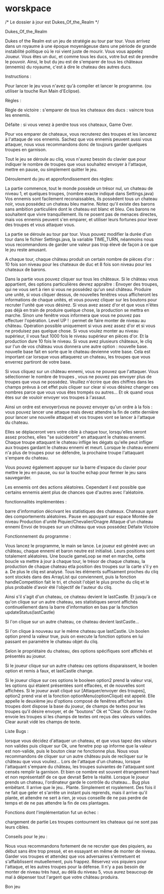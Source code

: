 # worskpace
/* Le dossier à jour est Dukes_Of_the_Realm */


Dukes_Of_the_Realm


Dukes of the Realm est un jeu de stratégie au tour par tour. Vous arrivez dans un royaume à une époque moyenâgeuse dans une période de grande instabilité politique où le roi vient juste de mourir. Vous vous appelez Joueur. Vous êtes un duc, et comme tous les ducs, votre but est de prendre le pouvoir. Ainsi, le but du jeu est de s'emparer de tous les châteaux (ennemis) du royaume, c'est à dire le chateau des autres ducs.


Instructions :


Pour lancer le jeu vous n'avez qu'à compiler et lancer le programme. (ou utiliser la touche Run Main d'Eclipse).



Règles :



Règle de victoire : s'emparer de tous les chateaux des ducs : vaincre tous les ennemis.

Défaite : si vous venez à perdre tous vos chateaux, Game Over.


Pour vos emparer de chateaux, vous recruterez des troupes et les lancerez à l'attaque de vos ennemis. 
Sachez que vos ennemis peuvent aussi vous attaquer, nous vous recommandons donc de toujours garder quelques troupes en garnison.

Tout le jeu se déroule au cliq, vous n'aurez besoin du clavier que pour indiquer le nombre de troupes que vous souhaitez envoyer à l'attaque, mettre en pause, ou simplement quitter le jeu.



Déroulement du jeu et approfondissement des règles: 



La partie commence, tout le monde possède un trésor nul, un chateau de niveau 1, et quelques troupes, (nombre exacte indiqué dans Settings.java)
Vos ennemis sont facilement reconaissables, ils possèdent tous un chateau noir, vous possédez un chateau bleu marine. Notez qu'il existe des barons sans ambition particulière dont le chateau est blanc et bleu. Ces barons ne souhaitent que vivre tranquillement. Ils ne posent pas de menaces directes, mais vos ennemis peuvent s'en emparer, et utiliser leurs fortunes pour lever des troupes et vous attaquer vous.

La partie se déroule au tour par tour. Vous pouvez modifier la durée d'un tour dans le fichier Settings.java, la variable TIME_TURN, néanmoins nous vous recommandons de garder une valeur pas trop élevé de façon à ce que le jeu reste amusant.

A chaque tour, chaque château produit un certain nombre de pièces d'or : 10 fois son niveau pour les chateaux de duc et 8 fois son niveau pour les chateaux de barons. 

Dans la partie vous pouvez cliquer sur tous les châteaux. Si le château vous appartient, des options particulières devrez appraître :
Envoyer des troupes, qui ne vous sert à rien si vous ne possédez qu'un seul château.
Produire une unité, si vous cliquer dessus, de nouvelles fenêtres vous afficheront les informations de chaque unités, et vous pouvez cliquer sur les boutons pour recruter l'unité que vous désirez. Si vous avez assez d'or et que vous n'êtes pas déjà en train de produire quelque chose, la production se mettra en marche. Sinon une fenêtre vous informera que vous ne pouvez pas effectuer l'opération.
Level UP ! : permet de faire monter de niveau au château. Opération possible uniquement si vous avez assez d'or et si vous ne produisez pas quelque chose. Si vous voulez monter au niveau supérieur, il vous faut 1000 fois le niveau supérieur en pièces d'or. Et la production dure 10 fois le niveau.
Si vous avez plusieurs châteaux, le cliq sur l'un de vos château vous donnera une autre option : nouvelle base.
nouvelle base fait en sorte que le chateau devienne votre base. Cela est important car lorsque vous attaquerez un chateau, les troupes que vous enverrez partiront de votre base. 

Si vous cliquez sur un château ennemi, vous ne pouvez que l'attaquer. Vous sélectionner le nombre de troupes , vous ne pouvez pas envoyer plus de troupes que vous ne possédez. 
Veuillez n'écrire que des chiffres dans les champs prévus à cet effet puis cliquer sur clear si vous désirez changer ces nombres parce que vous vous êtes trompés ou autres... Et ok quand vous êtes sur de vouloir envoyer vos troupes à l'assaut. 

Ainsi un ordre est envoyer(vous ne pouvez envoyer qu'un ordre à la fois : vous pouvez lancer une attaque mais devez attendre la fin de cette dernière pour lancer une nouvelle attaque) et vos troupes vont se lancer à l'attaque du chateau. 

Elles se déplaceront vers votre cible à chaque tour, lorsqu'elles seront assez proches, elles "se suicideront" en attaquant le chateau ennemi. Chaque troupe attaquant le chateau inflige les dégats qu'elle peut infliger aux troupes gardant le chateau ennemi et meurt. 
Lorsque le chateau ennemi n'a plus de troupes pour se défendre, la prochaine troupe l'attaquant s'empare du chateau.

Vous pouvez également appuyer sur la barre d'espace du clavier pour mettre le jeu en pause, ou sur la touche echap pour fermer le jeu sans sauvegarder.

Les ennemis ont des actions aléatoires. Cependant il est possible que certains ennemis aient plus de chances que d'autres avec l'aléatoire. 


fonctionnalités implémentées : 


barre d'information décrivant les statistiques des chateaux. 
Chateaux ayant des comportements aléatoires. 
Pause en appuyant sur espace
Montée de niveau
Production d'unité Piquier/Chevalier/Onagre
Attaque d'un chateau ennemi
Envoi de troupes sur un château que vous possédez
Défaite
Victoire



Fonctionnement du programme : 



Vous lancez le programme, le main se lance. Le joueur est généré avec un château, chaque ennemi et baron neutre est initialisé. Leurs positions sont totalement aléatoires. Une boucle gameLoop se met en marche, cette boucle va mettre à jour à chaque tour, le trésor de chaque chateau, la production de chaque chateau etla position des troupes sur la carte s'il y en a. 
De plus le cliq est analysé. 
Tous les éléments suffisament proches du cliq sont stockés dans des ArrayList qui conviennent, puis la fonction handleCompetition fait le tri, et choisit l'objet le plus proche du cliq et le plus probable d'avoir été l'objectif de l'auteur du cliq. 

Ainsi s'il s'agit d'un chateau, ce chateau devient le lastCastle. Et jusqu'à ce qu'on clique sur un autre chateau, ses statistiques seront affichés continuellement dans la barre d'information en bas par la fonction updateStatus(lastCastle)

Si l'on clique sur un autre chateau, ce chateau devient lastCastle...

Si l'on clique à nouveau sur le même chateau que lastCastle. Un boolen option prend la valeur true, puis on execute la fonction options en lui passant en paramètre le chateau objet du cliq. 

Selon le propriétaire du chateau, des options spécifiques sont affichés et présentés au joueur.

Si le joueur clique sur un autre chateau ces options disparaissent, le boolen option et remis à faux, et lastCastle change.

Si le joueur clique sur ces options le booleen option2 prend la valeur vrai, les options qui étaient présentées sont effacées, et de nouvelles sont affichées.
Si le joueur avait cliqué sur [Attaquer/envoyer des troupes], option2 prend vrai et la fonction optionMenu(optionCliqué) est appelé. Elle appelle le deuxième jeu d'options composé de fenêtres affichant les troupes dont dispose la base du joueur, de champs de textes pour les troupes qu'il désire envoyer, et de "boutons" Ok et "Clear. Ok donne l'ordre envoie les troupes si les champs de textes ont reçus des valeurs valides.
Clear aurait vidé les champs de texte.


Liste Bugs : 


lorsque vous décidez d'attaquer un chateau, et que vous tapez des valeurs non valides puis cliquer sur Ok, une fenetre pop up informe que la valeur est non-valide, puis le bouton clear ne fonctionne plus. Nous vous recommandons de cliquer sur un autre château puis de recliquer sur le château que vous vouliez...
Lors de l'attaque d'un chateau, lorsque l'attaquant s'empare du château, les troupes suivantes de l'attaquant sont censés remplir la garnison. Et bien ce nombre est souvent étrangement haut et non représentatif de ce que devrait $etre la réalité. 
Lorsque le joueur prends un chateau, l'ordinateur garde le contrôle du chateau... Bug plus embêtant.
Il arrive que le jeu.. Plante. Simplement et royalement. Des fois il ne fait que geler et s'arrête un instant puis reprends, mais il arrive qu'il plante, et attendre ne sert à rien, je vous conseille de ne pas perdre de temps et de ne pas attendre la fin de ces plantages.


Fonctions dont l'implémentation fut un échec : 


chargement de partie
Les troupes contournent les chateaux qui ne sont pas leurs cibles.


Conseils pour le jeu : 


Nous vous recommandons fortement de ne recruter que des piquiers, au début sans être trop pressé, et en essayant en même de monter de niveau. Garder vos troupes et attendez que vos adversaires s'entretuent et s'affaiblissent mutuellement, puis frappez. 
Réservez vos piquiers pour l'attaque, et les autres troupes pour la défense.
Il n'y a pas besoin de monter de niveau très haut, au délà du niveau 5, vous aurez beaucoup de mal à dépenser tout l'argent que votre château produira.

Bon jeu
